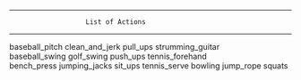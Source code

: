 ------------------------------------------------------------
                       List of Actions
------------------------------------------------------------
baseball_pitch  clean_and_jerk  pull_ups  strumming_guitar  
baseball_swing  golf_swing      push_ups  tennis_forehand   
bench_press     jumping_jacks   sit_ups   tennis_serve
bowling         jump_rope       squats    

